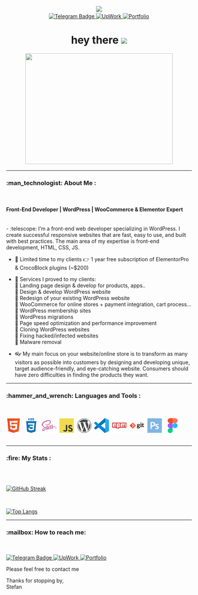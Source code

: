 <div id="header" align="center">
  
  <img src="https://media.giphy.com/media/M9gbBd9nbDrOTu1Mqx/giphy.gif" width="100"/>
  
  <div id="badges">
  <a href="https://t.me/stankovicstefan">
    <img src="https://img.shields.io/badge/Telegram-blue?" alt="Telegram Badge"/>
  </a>
  <a href="https://www.upwork.com/freelancers/stankovicstefan">
    <img src="https://img.shields.io/badge/UpWork-green?" alt="UpWork"/>
  </a>
  <a href="https://stefanstankovic.com/">
    <img src="https://img.shields.io/badge/Portfolio-orange?" alt="Portfolio"/>
  </a>
</div>
  
<h1>
  hey there
  <img src="https://media.giphy.com/media/hvRJCLFzcasrR4ia7z/giphy.gif" width="30px"/>
</h1>
  
<div align="center">
  
  <img src="https://i.imgur.com/soHzDu5.jpeg" width="400" height="300"/>
  
</div> 
  
  ---
<div align="left">
  <h3>:man_technologist: About Me : </h3><br> 
</div>  
</div>
<h4>
Front-End Developer | WordPress | WooCommerce & Elementor Expert
</h4>  
<br>  
- :telescope: I’m a front-end web developer specializing in WordPress. I create successful responsive websites that are fast, easy to use, and built with best practices. The main area of my expertise is front-end development, HTML, CSS, JS.

- :gift: Limited time to my clients :point_right: 1 year free subscription of ElementorPro & CrocoBlock plugins (~$200)

- :loudspeaker: Services I proved to my clients:<br>
  :pushpin: Landing page design & develop for products, apps.. <br>
  :pushpin: Design & develop WordPress website <br>
  :pushpin: Redesign of your existing WordPress website <br>
  :pushpin: WooCommerce for online stores + payment integration, cart process... <br>
  :pushpin: WordPress membership sites <br>
  :pushpin: WordPress migrations <br>
  :pushpin: Page speed optimization and performance improvement <br>
  :pushpin: Cloning WordPress websites <br>
  :pushpin: Fixing hacked/infected websites <br>
  :pushpin: Malware removal <br>
  
- :eyeglasses: My main focus on your website/online store is to transform as many visitors as possible into customers by designing and developing unique, target audience-friendly, and eye-catching website. Consumers should have zero difficulties in finding the products they want.
  
  
</div> 
  
  ---
<div align="left">
  <h3>:hammer_and_wrench: Languages and Tools : </h3> <br>
  <br>
<div>
  <img src="https://github.com/devicons/devicon/blob/master/icons/html5/html5-original.svg" title="HTML5" alt="HTML" width="40" height="40"/>&nbsp;
  <img src="https://github.com/devicons/devicon/blob/master/icons/css3/css3-plain-wordmark.svg"  title="CSS3" alt="CSS" width="40" height="40"/>&nbsp; 
  <img src="https://github.com/devicons/devicon/blob/master/icons/sass/sass-original.svg"  title="SASS" alt="SASS" width="40" height="40"/>&nbsp;
  <img src="https://github.com/devicons/devicon/blob/master/icons/javascript/javascript-original.svg" title="JavaScript" alt="JavaScript" width="40" height="40"/>&nbsp;
  <img src="https://github.com/devicons/devicon/blob/master/icons/wordpress/wordpress-plain.svg"  title="WordPress" alt="WordPress" width="40" height="40"/>&nbsp;
  <img src="https://github.com/devicons/devicon/blob/master/icons/vscode/vscode-original.svg"  title="VSCODE" alt="VSCODE" width="40" height="40"/>&nbsp;
  <img src="https://github.com/devicons/devicon/blob/master/icons/npm/npm-original-wordmark.svg" title="npm" **alt="npm" width="40" height="40"/>&nbsp;
  <img src="https://github.com/devicons/devicon/blob/master/icons/git/git-original-wordmark.svg" title="Git" **alt="Git" width="40" height="40"/>&nbsp;
  <img src="https://github.com/devicons/devicon/blob/master/icons/photoshop/photoshop-plain.svg" title="Photoshop" **alt="Photoshop" width="40" height="40"/>&nbsp;
  <img src="https://github.com/devicons/devicon/blob/master/icons/figma/figma-original.svg" title="Figma" **alt="Figma" width="40" height="40"/>&nbsp;
  
</div>
<br>

</div> 
  
  ---
<div align="left">
  <h3> :fire: My Stats : </h3> <br>
  <br>
  
  [![GitHub Streak](https://github-readme-streak-stats.herokuapp.com?user=stankovics&theme=dark)](https://git.io/streak-stats)
  
  <br>
  
  [![Top Langs](https://github-readme-stats.vercel.app/api/top-langs/?username=stankovics&layout=compact&theme=vision-friendly-dark)](https://github.com/anuraghazra/github-readme-stats)
</div> 
  
  ---
<div align="left">  
 <h3> :mailbox: How to reach me: </h3> <br>
  <br>
<div id="header" align="left">
  <div id="badges">
  <a href="https://t.me/stankovicstefan">
    <img src="https://img.shields.io/badge/Telegram-blue?" alt="Telegram Badge"/>
  </a>
  <a href="https://www.upwork.com/freelancers/stankovicstefan">
    <img src="https://img.shields.io/badge/UpWork-green?" alt="UpWork"/>
  </a>
  <a href="https://stefanstankovic.com/">
    <img src="https://img.shields.io/badge/Portfolio-orange?" alt="Portfolio"/>
  </a>
</div>  
  
Please feel free to contact me  <br>

Thanks for stopping by, <br>
Stefan
 






